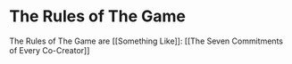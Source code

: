 # The Rules of The Game

The Rules of The Game are [[Something Like]]: [[The Seven Commitments of Every Co-Creator]]  